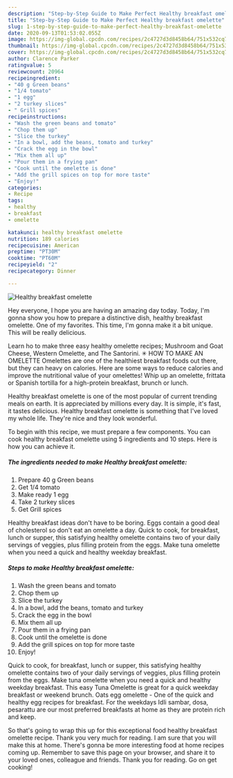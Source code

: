 ```yaml
---
description: "Step-by-Step Guide to Make Perfect Healthy breakfast omelette"
title: "Step-by-Step Guide to Make Perfect Healthy breakfast omelette"
slug: 1-step-by-step-guide-to-make-perfect-healthy-breakfast-omelette
date: 2020-09-13T01:53:02.055Z
image: https://img-global.cpcdn.com/recipes/2c4727d3d8458b64/751x532cq70/healthy-breakfast-omelette-recipe-main-photo.jpg
thumbnail: https://img-global.cpcdn.com/recipes/2c4727d3d8458b64/751x532cq70/healthy-breakfast-omelette-recipe-main-photo.jpg
cover: https://img-global.cpcdn.com/recipes/2c4727d3d8458b64/751x532cq70/healthy-breakfast-omelette-recipe-main-photo.jpg
author: Clarence Parker
ratingvalue: 5
reviewcount: 20964
recipeingredient:
- "40 g Green beans"
- "1/4 tomato"
- "1 egg"
- "2 turkey slices"
- " Grill spices"
recipeinstructions:
- "Wash the green beans and tomato"
- "Chop them up"
- "Slice the turkey"
- "In a bowl, add the beans, tomato and turkey"
- "Crack the egg in the bowl"
- "Mix them all up"
- "Pour them in a frying pan"
- "Cook until the omelette is done"
- "Add the grill spices on top for more taste"
- "Enjoy!"
categories:
- Recipe
tags:
- healthy
- breakfast
- omelette

katakunci: healthy breakfast omelette 
nutrition: 189 calories
recipecuisine: American
preptime: "PT30M"
cooktime: "PT60M"
recipeyield: "2"
recipecategory: Dinner

---
```



![Healthy breakfast omelette](https://img-global.cpcdn.com/recipes/2c4727d3d8458b64/751x532cq70/healthy-breakfast-omelette-recipe-main-photo.jpg)

Hey everyone, I hope you are having an amazing day today. Today, I'm gonna show you how to prepare a distinctive dish, healthy breakfast omelette. One of my favorites. This time, I'm gonna make it a bit unique. This will be really delicious.

Learn ho to make three easy healthy omelette recipes; Mushroom and Goat Cheese, Western Omelette, and The Santorini. ✳ HOW TO MAKE AN OMELETTE Omelettes are one of the healthiest breakfast foods out there, but they can heavy on calories. Here are some ways to reduce calories and improve the nutritional value of your omelettes! Whip up an omelette, frittata or Spanish tortilla for a high-protein breakfast, brunch or lunch.

Healthy breakfast omelette is one of the most popular of current trending meals on earth. It is appreciated by millions every day. It is simple, it's fast, it tastes delicious. Healthy breakfast omelette is something that I've loved my whole life. They're nice and they look wonderful.


To begin with this recipe, we must prepare a few components. You can cook healthy breakfast omelette using 5 ingredients and 10 steps. Here is how you can achieve it.

<!--inarticleads1-->

##### The ingredients needed to make Healthy breakfast omelette:

1. Prepare 40 g Green beans
1. Get 1/4 tomato
1. Make ready 1 egg
1. Take 2 turkey slices
1. Get  Grill spices


Healthy breakfast ideas don&#39;t have to be boring. Eggs contain a good deal of cholesterol so don&#39;t eat an omelette a day. Quick to cook, for breakfast, lunch or supper, this satisfying healthy omelette contains two of your daily servings of veggies, plus filling protein from the eggs. Make tuna omelette when you need a quick and healthy weekday breakfast. 

<!--inarticleads2-->

##### Steps to make Healthy breakfast omelette:

1. Wash the green beans and tomato
1. Chop them up
1. Slice the turkey
1. In a bowl, add the beans, tomato and turkey
1. Crack the egg in the bowl
1. Mix them all up
1. Pour them in a frying pan
1. Cook until the omelette is done
1. Add the grill spices on top for more taste
1. Enjoy!


Quick to cook, for breakfast, lunch or supper, this satisfying healthy omelette contains two of your daily servings of veggies, plus filling protein from the eggs. Make tuna omelette when you need a quick and healthy weekday breakfast. This easy Tuna Omelette is great for a quick weekday breakfast or weekend brunch. Oats egg omelette - One of the quick and healthy egg recipes for breakfast. For the weekdays Idli sambar, dosa, pesarattu are our most preferred breakfasts at home as they are protein rich and keep. 

So that's going to wrap this up for this exceptional food healthy breakfast omelette recipe. Thank you very much for reading. I am sure that you will make this at home. There's gonna be more interesting food at home recipes coming up. Remember to save this page on your browser, and share it to your loved ones, colleague and friends. Thank you for reading. Go on get cooking!
